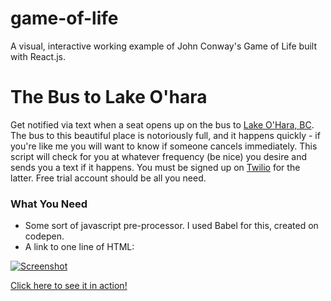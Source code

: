 # game-of-life
A visual, interactive working example of John Conway's Game of Life built with React.js.

# The Bus to Lake O'hara
Get notified via text when a seat opens up on the bus to [Lake O'Hara, BC](https://www.hikebiketravel.com/wp-content/uploads/2013/07/Lake-OHara-087-copy.jpg). The bus to this beautiful place is notoriously full, and it happens quickly - if you're like me you will want to know if someone cancels immediately. This script will check for you at whatever frequency (be nice) you desire and sends you a text if it happens. You must be signed up on [Twilio](https://www.twilio.com/) for the latter. Free trial account should be all you need.   

### What You Need

* Some sort of javascript pre-processor. I used Babel for this, created on codepen.
* A link to one line of HTML: <div id='app'></div>

[![Screenshot](https://i.imgur.com/25iaK8U.png)](http://www.caleswitzer.com/projects/game-of-life)

[Click here to see it in action!](http://www.caleswitzer.com/projects/game-of-life)

